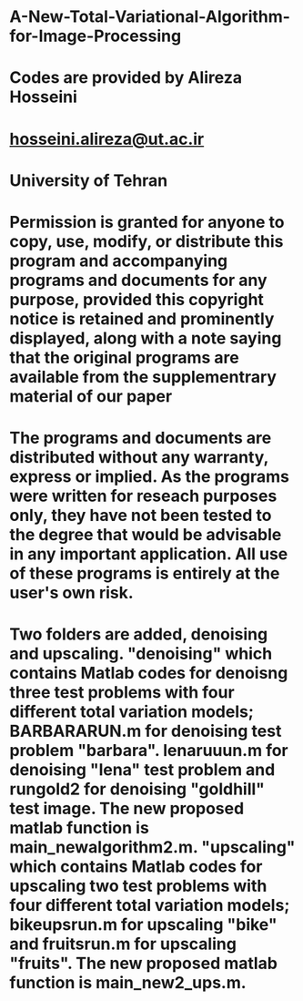 # A-New-Total-Variational-Algorithm-for-Image-Processing
# Codes are provided by Alireza Hosseini
# hosseini.alireza@ut.ac.ir
# University of Tehran 
# Permission is granted for anyone to copy, use, modify, or distribute this program and accompanying programs and documents for any purpose, provided this copyright notice is retained and prominently displayed, along with a note saying that the original programs are available from the supplementrary material of our paper
#	The programs and documents are distributed without any warranty, express or implied.  As the programs were written for reseach purposes only, they have not been tested to the degree that would be advisable in any important application.  All use of these programs is entirely at the user's own risk.
#	Two folders are added, denoising and upscaling. "denoising" which contains Matlab codes for denoisng three test problems with four different total variation models; BARBARARUN.m for denoising test problem "barbara". lenaruuun.m for denoising "lena" test problem and rungold2 for denoising "goldhill" test image. The new proposed matlab function is main_newalgorithm2.m.  "upscaling" which contains Matlab codes for upscaling two test problems with four different total variation models; bikeupsrun.m for upscaling "bike" and fruitsrun.m for upscaling "fruits". The new proposed matlab function is main_new2_ups.m.
